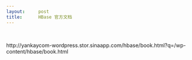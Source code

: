 ```yaml
---
layout:     post
title:      HBase 官方文档
---
```

<div id="article_content" class="article_content clearfix csdn-tracking-statistics" data-pid="blog" data-mod="popu_307" data-dsm="post">
								            <link rel="stylesheet" href="https://csdnimg.cn/release/phoenix/template/css/ck_htmledit_views-f76675cdea.css">
						<div class="htmledit_views" id="content_views">
                
<p><br></p>
<p>http://yankaycom-wordpress.stor.sinaapp.com/hbase/book.html?q=/wp-content/hbase/book.html<br></p>
            </div>
                </div>